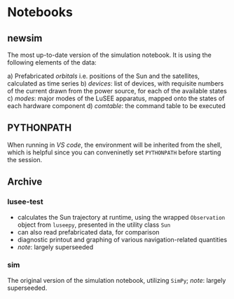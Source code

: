 # Notebooks

## newsim

The most up-to-date version of the simulation notebook. It is using the following elements
of the data:

a) Prefabricated _orbitals_ i.e. positions of the Sun and the satellites, calculated as
time series
b) _devices_: list of devices, with requisite numbers of the current drawn from the power source, for each of the available states
c) _modes_: major modes of the LuSEE apparatus, mapped onto the states of each hardware component
d) _comtable_: the command table to be executed

## PYTHONPATH

When running in _VS code_, the environment will be inherited from the shell,
which is helpful since you can conveninetly set `PYTHONPATH` before starting
the session.



## Archive

### lusee-test

* calculates the Sun trajectory at runtime, using the wrapped
`Observation` object from `luseepy`, presented in the utility class `Sun`
* can also read prefabricated data, for comparison
* diagnostic printout and graphing of various navigation-related quantities
* _note_: largely superseeded

### sim

The original version of the simulation notebook, utilizing `SimPy`; _note_: largely superseeded.